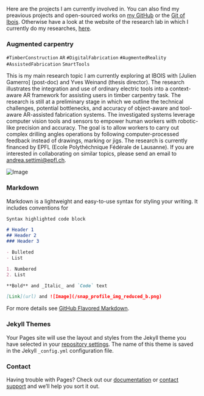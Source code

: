 Here are the projects I am currently involved in. You can also find my preavious projects and open-sourced works on [my GitHub](https://github.com/9and3) or the [Git of Ibois](https://github.com/ibois-epfl). Otherwise have a look at the website of the research lab in which I currently do my researches, [here](https://www.epfl.ch/labs/ibois/).

### Augmented carpentry
`#TimberConstruction` `AR` `#DigitalFabrication` `#AugmentedReality` `#AssistedFabrication` `SmartTools`

This is my main research topic I am currently exploring at IBOIS with [Julien Gamerro] (post-doc) and Yves Weinand (thesis director). 
The research illustrates the integration and use of ordinary electric tools into a context-aware AR framework for assisting users in timber carpentry task. The research is still at a preliminary stage in which we outline the technical challenges, potential bottlenecks, and accuracy of object-aware and tool-aware AR-assisted fabrication systems. The investigated systems leverage computer vision tools and sensors to empower human workers with robotic-like precision and accuracy. The goal is to allow workers to carry out complex drilling angles operations by following computer-processed feedback instead of drawings, marking or jigs. The research is currently financed by EPFL (Ecole Polythéchnique Fédérale de Lausanne). If you are interested in collaborating on similar topics, please send an email to [andrea.settimi@epfl.ch](andrea.settimi@epfl.ch).

![Image](/img/fig_13_integrated_augmented_workshop_NoText.png)

### Markdown

Markdown is a lightweight and easy-to-use syntax for styling your writing. It includes conventions for

```markdown
Syntax highlighted code block

# Header 1
## Header 2
### Header 3

- Bulleted
- List

1. Numbered
2. List

**Bold** and _Italic_ and `Code` text

[Link](url) and ![Image](/snap_profile_img_reduced_b.png)
```

For more details see [GitHub Flavored Markdown](https://guides.github.com/features/mastering-markdown/).

### Jekyll Themes

Your Pages site will use the layout and styles from the Jekyll theme you have selected in your [repository settings](https://github.com/9and3/andreasettimi.github.io/settings/pages). The name of this theme is saved in the Jekyll `_config.yml` configuration file.

### Contact

Having trouble with Pages? Check out our [documentation](https://docs.github.com/categories/github-pages-basics/) or [contact support](https://support.github.com/contact) and we’ll help you sort it out.
